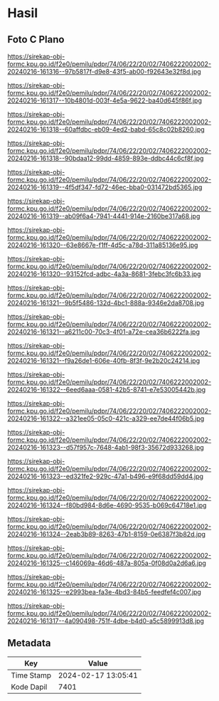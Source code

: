 # Hasil

## Foto C Plano

https://sirekap-obj-formc.kpu.go.id/f2e0/pemilu/pdpr/74/06/22/20/02/7406222002002-20240216-161316--97b5817f-d9e8-43f5-ab00-f92643e32f8d.jpg

https://sirekap-obj-formc.kpu.go.id/f2e0/pemilu/pdpr/74/06/22/20/02/7406222002002-20240216-161317--10b4801d-003f-4e5a-9622-ba40d645f86f.jpg

https://sirekap-obj-formc.kpu.go.id/f2e0/pemilu/pdpr/74/06/22/20/02/7406222002002-20240216-161318--60affdbc-eb09-4ed2-babd-65c8c02b8260.jpg

https://sirekap-obj-formc.kpu.go.id/f2e0/pemilu/pdpr/74/06/22/20/02/7406222002002-20240216-161318--90bdaa12-99dd-4859-893e-ddbc44c6cf8f.jpg

https://sirekap-obj-formc.kpu.go.id/f2e0/pemilu/pdpr/74/06/22/20/02/7406222002002-20240216-161319--4f5df347-fd72-46ec-bba0-031472bd5365.jpg

https://sirekap-obj-formc.kpu.go.id/f2e0/pemilu/pdpr/74/06/22/20/02/7406222002002-20240216-161319--ab09f6a4-7941-4441-914e-2160be317a68.jpg

https://sirekap-obj-formc.kpu.go.id/f2e0/pemilu/pdpr/74/06/22/20/02/7406222002002-20240216-161320--63e8667e-f1ff-4d5c-a78d-311a85136e95.jpg

https://sirekap-obj-formc.kpu.go.id/f2e0/pemilu/pdpr/74/06/22/20/02/7406222002002-20240216-161320--93152fcd-adbc-4a3a-8681-3febc3fc6b33.jpg

https://sirekap-obj-formc.kpu.go.id/f2e0/pemilu/pdpr/74/06/22/20/02/7406222002002-20240216-161321--9b5f5486-132d-4bc1-888a-9346e2da8708.jpg

https://sirekap-obj-formc.kpu.go.id/f2e0/pemilu/pdpr/74/06/22/20/02/7406222002002-20240216-161321--a6211c00-70c3-4f01-a72e-cea36b6222fa.jpg

https://sirekap-obj-formc.kpu.go.id/f2e0/pemilu/pdpr/74/06/22/20/02/7406222002002-20240216-161321--f9a26de1-606e-40fb-8f3f-9e2b20c24214.jpg

https://sirekap-obj-formc.kpu.go.id/f2e0/pemilu/pdpr/74/06/22/20/02/7406222002002-20240216-161322--6eed6aaa-0581-42b5-8741-e7e53005442b.jpg

https://sirekap-obj-formc.kpu.go.id/f2e0/pemilu/pdpr/74/06/22/20/02/7406222002002-20240216-161322--a321ee05-05c0-421c-a329-ee7de44f06b5.jpg

https://sirekap-obj-formc.kpu.go.id/f2e0/pemilu/pdpr/74/06/22/20/02/7406222002002-20240216-161323--d57f957c-7648-4ab1-98f3-35672d933268.jpg

https://sirekap-obj-formc.kpu.go.id/f2e0/pemilu/pdpr/74/06/22/20/02/7406222002002-20240216-161323--ed321fe2-929c-47a1-b496-e9f68dd59dd4.jpg

https://sirekap-obj-formc.kpu.go.id/f2e0/pemilu/pdpr/74/06/22/20/02/7406222002002-20240216-161324--f80bd984-8d6e-4690-9535-b069c64718e1.jpg

https://sirekap-obj-formc.kpu.go.id/f2e0/pemilu/pdpr/74/06/22/20/02/7406222002002-20240216-161324--2eab3b89-8263-47b1-8159-0e6387f3b82d.jpg

https://sirekap-obj-formc.kpu.go.id/f2e0/pemilu/pdpr/74/06/22/20/02/7406222002002-20240216-161325--c146069a-46d6-487a-805a-0f08d0a2d6a6.jpg

https://sirekap-obj-formc.kpu.go.id/f2e0/pemilu/pdpr/74/06/22/20/02/7406222002002-20240216-161325--e2993bea-fa3e-4bd3-84b5-feedfef4c007.jpg

https://sirekap-obj-formc.kpu.go.id/f2e0/pemilu/pdpr/74/06/22/20/02/7406222002002-20240216-161317--4a090498-751f-4dbe-b4d0-a5c5899913d8.jpg


## Metadata

| Key        | Value               |
| ---------- | ------------------- |
| Time Stamp | 2024-02-17 13:05:41 |
| Kode Dapil | 7401                |




